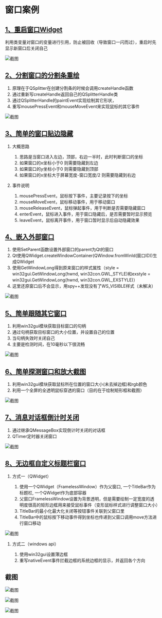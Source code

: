 # 窗口案例

## [1、重启窗口Widget](窗口重启.py)

利用类变量对窗口的变量进行引用，防止被回收（导致窗口一闪而过），重启时先显示新窗口后关闭自己

![截图](ScreenShot/窗口重启.gif)

## [2、分割窗口的分割条重绘](分割窗口的分割条重写.py)

1. 原理在于QSplitter在创建分割条的时候会调用createHandle函数
1. 通过重新写createHandle返回自己的QSplitterHandle类
1. 通过QSplitterHandle的paintEvent实现绘制其它形状，
1. 重写mousePressEvent和mouseMoveEvent来实现鼠标的其它事件

![截图](ScreenShot/分割窗口的分割条重写.gif)

## [3、简单的窗口贴边隐藏](简单的窗口贴边隐藏.py)

1. 大概思路
    1. 思路是当窗口进入左边，顶部，右边一半时，此时判断窗口的坐标
    1. 如果窗口的x坐标小于0 则需要隐藏到左边
    1. 如果窗口的y坐标小于0 则需要隐藏到顶部
    1. 如果窗口的x坐标大于屏幕宽度-窗口宽度/2 则需要隐藏到右边

2. 事件说明
    1. mousePressEvent，鼠标按下事件，主要记录按下的坐标
    1. mouseMoveEvent，鼠标移动事件，用于移动窗口
    1. mouseReleaseEvent，鼠标弹起事件，用于判断是否需要隐藏窗口
    1. enterEvent，鼠标进入事件，用于窗口隐藏后，是否需要暂时显示预览
    1. leaveEvent，鼠标离开事件，用于窗口暂时显示后自动隐藏效果
 
## [4、嵌入外部窗口](嵌入外部窗口.py)

1. 使用SetParent函数设置外部窗口的parent为Qt的窗口
1. Qt使用QWidget.createWindowContainer(QWindow.fromWinId(窗口ID))生成QWidget
1. 使用GetWindowLong得到原来窗口的样式属性（style = win32gui.GetWindowLong(hwnd, win32con.GWL_STYLE)和exstyle = win32gui.GetWindowLong(hwnd, win32con.GWL_EXSTYLE)）
1. 这里还原窗口后不会显示，用spy++发现没有了WS_VISIBLE样式（未解决）

![截图](ScreenShot/嵌入外部窗口.gif)


## [5、简单跟随其它窗口](外部窗口跟随.py)

1. 利用win32gui模块获取目标窗口的句柄
1. 通过句柄获取目标窗口的大小位置，并设置自己的位置
1. 当句柄失效时关闭自己
1. 主要是检测时间，在10毫秒以下很流畅

![截图](ScreenShot/外部窗口跟随.gif)


## [6、简单探测窗口和放大截图](简单探测窗口和放大截图.py)

1. 利用win32gui模块获取鼠标所在位置的窗口大小(未去掉边框)和rgb颜色
1. 利用一个全屏的全透明鼠标穿透的窗口（目的在于绘制矩形框和截图）

![截图](ScreenShot/简单探测窗口和放大截图.gif)


## [7、消息对话框倒计时关闭](消息对话框倒计时关闭.py)

1. 通过继承QMessageBox实现倒计时关闭的对话框
1. QTimer定时器关闭窗口

![截图](ScreenShot/消息对话框倒计时关闭.gif)

## [8、无边框自定义标题栏窗口](无边框自定义标题栏窗口/)

1. 方式一（QWidget）

    1. 使用一个QWidget（FramelessWindow）作为父窗口, 一个TitleBar作为标题栏, 一个QWidget作为底部容器
    1. 父窗口FramelessWindow设置为背景透明，但是需要绘制一定宽度的透明度很高的矩形边框用来接受鼠标事件（变形鼠标样式进行调整窗口大小）
    1. TitleBar的最小化最大化关闭等按钮事件关联到父窗口里
    1. TitleBar中的鼠标按下移动事件得到坐标也传递到父窗口调用move方法进行窗口移动

![截图](ScreenShot/无边框自定义标题栏窗口/无边框自定义标题栏窗口.gif)

1. 方式二（windows api）

    1. 使用win32gui设置薄边框
    1. 重写nativeEvent事件拦截边框的系统边框的显示，并返回各个方向

## 截图
![截图](ScreenShot/无边框自定义标题栏窗口/win无边框调整大小1.jpg)

![截图](ScreenShot/无边框自定义标题栏窗口/win无边框调整大小2.jpg)

![截图](ScreenShot/无边框自定义标题栏窗口/win无边框调整大小3.gif)